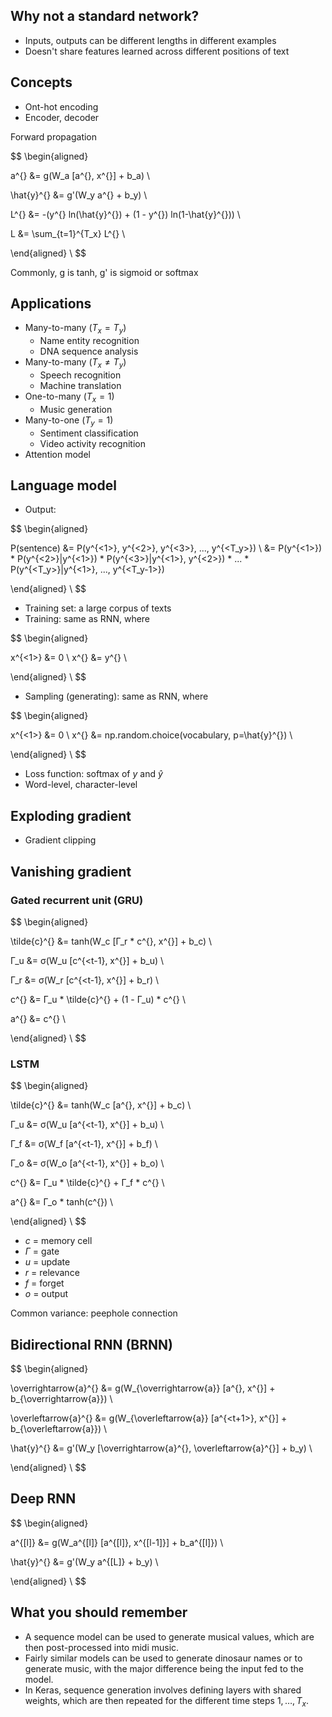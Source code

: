 ﻿## Why not a standard network?

* Inputs, outputs can be different lengths in different examples
* Doesn't share features learned across different positions of text

## Concepts

* Ont-hot encoding
* Encoder, decoder

Forward propagation

$$
\begin{aligned}

a^{<t>} &= g(W_a [a^{<t-1>}, x^{<t>}] + b_a) \\

\hat{y}^{<t>} &= g'(W_y a^{<t>} + b_y) \\

L^{<t>} &= -(y^{<t>} ln(\hat{y}^{<t>}) + (1 - y^{<t>}) ln(1-\hat{y}^{<t>})) \\

L &= \sum_{t=1}^{T_x} L^{<t>} \\

\end{aligned} \\
$$

Commonly, g is tanh, g' is sigmoid or softmax

## Applications

* Many-to-many ($T_x = T_y$)
  * Name entity recognition
  * DNA sequence analysis
* Many-to-many ($T_x ≠ T_y$)
  * Speech recognition
  * Machine translation
* One-to-many ($T_x = 1$)
  * Music generation
* Many-to-one ($T_y = 1$)
  * Sentiment classification
  * Video activity recognition
* Attention model

## Language model

* Output:

$$
\begin{aligned}

P(sentence) &= P(y^{<1>}, y^{<2>}, y^{<3>}, ..., y^{<T_y>}) \\
&= P(y^{<1>}) * P(y^{<2>}|y^{<1>}) * P(y^{<3>}|y^{<1>}, y^{<2>}) * ... * P(y^{<T_y>}|y^{<1>}, ..., y^{<T_y-1>})

\end{aligned} \\
$$

* Training set: a large corpus of texts
* Training: same as RNN, where

$$
\begin{aligned}

x^{<1>} &= 0 \\
x^{<t>} &= y^{<t-1>} \\

\end{aligned} \\
$$

* Sampling (generating): same as RNN, where

$$
\begin{aligned}

x^{<1>} &= 0 \\
x^{<t>} &= np.random.choice(vocabulary, p=\hat{y}^{<t-1>}) \\

\end{aligned} \\
$$

* Loss function: softmax of $y$ and $\hat{y}$
* Word-level, character-level

## Exploding gradient

* Gradient clipping

## Vanishing gradient

### Gated recurrent unit (GRU)

$$
\begin{aligned}

\tilde{c}^{<t>} &= tanh(W_c [Γ_r * c^{<t-1>}, x^{<t>}] + b_c) \\

Γ_u &= σ(W_u [c^{<t-1}, x^{<t>}] + b_u) \\

Γ_r &= σ(W_r [c^{<t-1}, x^{<t>}] + b_r) \\

c^{<t>} &= Γ_u * \tilde{c}^{<t>} + (1 - Γ_u) * c^{<t-1>} \\

a^{<t>} &= c^{<t>} \\

\end{aligned} \\
$$

### LSTM

$$
\begin{aligned}

\tilde{c}^{<t>} &= tanh(W_c [a^{<t-1>}, x^{<t>}] + b_c) \\

Γ_u &= σ(W_u [a^{<t-1}, x^{<t>}] + b_u) \\

Γ_f &= σ(W_f [a^{<t-1}, x^{<t>}] + b_f) \\

Γ_o &= σ(W_o [a^{<t-1}, x^{<t>}] + b_o) \\

c^{<t>} &= Γ_u * \tilde{c}^{<t>} + Γ_f * c^{<t-1>} \\

a^{<t>} &= Γ_o * tanh(c^{<t>}) \\

\end{aligned} \\
$$

* $c$ = memory cell
* $Γ$ = gate
* $u$ = update
* $r$ = relevance
* $f$ = forget
* $o$ = output

Common variance: peephole connection

## Bidirectional RNN (BRNN)

$$
\begin{aligned}

\overrightarrow{a}^{<t>} &= g(W_{\overrightarrow{a}} [a^{<t-1>}, x^{<t>}] + b_{\overrightarrow{a}}) \\

\overleftarrow{a}^{<t>} &= g(W_{\overleftarrow{a}} [a^{<t+1>}, x^{<t>}] + b_{\overleftarrow{a}}) \\

\hat{y}^{<t>} &= g'(W_y [\overrightarrow{a}^{<t>}, \overleftarrow{a}^{<t>}] + b_y) \\

\end{aligned} \\
$$

## Deep RNN

$$
\begin{aligned}

a^{[l]<t>} &= g(W_a^{[l]} [a^{[l]<t-1>}, x^{[l-1]<t>}] + b_a^{[l]}) \\

\hat{y}^{<t>} &= g'(W_y a^{[L]<t>} + b_y) \\

\end{aligned} \\
$$

## What you should remember

- A sequence model can be used to generate musical values, which are then post-processed into midi music.
- Fairly similar models can be used to generate dinosaur names or to generate music, with the major difference being the input fed to the model.
- In Keras, sequence generation involves defining layers with shared weights, which are then repeated for the different time steps $1, \ldots, T_x$.
